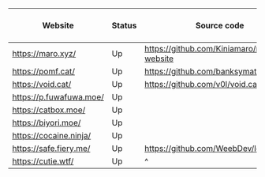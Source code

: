 | Website                    | Status | Source code                                   | Size limit (MiB) | JS-free? | Notes
|----------------------------|--------|-----------------------------------------------|------------------|----------|----------------------------------
| https://maro.xyz/          | Up     | https://github.com/Kiniamaro/maro.xyz-website |               50 | No       |
| https://pomf.cat/          | Up     | https://github.com/banksymate/Pomf            |               75 | No       |
| https://void.cat/          | Up     | https://github.com/v0l/void.cat               |             2048 | No       |
| https://p.fuwafuwa.moe/    | Up     |                                               |               50 | Yes      |
| https://catbox.moe/        | Up     |                                               |              200 | Yes      |
| https://biyori.moe/        | Up     |                                               |              100 | No       |
| https://cocaine.ninja/     | Up     |                                               |               32 | Yes      |
| https://safe.fiery.me/     | Up     | https://github.com/WeebDev/lolisafe           |              512 | Yes      |
| https://cutie.wtf/         | Up     | ^                                             |              100 | Yes      |
